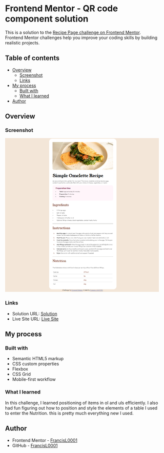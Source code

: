 # Frontend Mentor - QR code component solution

This is a solution to the [Recipe Page challenge on Frontend Mentor](https://www.frontendmentor.io/learning-paths/getting-started-on-frontend-mentor-XJhRWRREZd). Frontend Mentor challenges help you improve your coding skills by building realistic projects. 

## Table of contents

- [Overview](#overview)
  - [Screenshot](#screenshot)
  - [Links](#links)
- [My process](#my-process)
  - [Built with](#built-with)
  - [What I learned](#what-i-learned)
- [Author](#author)

## Overview

### Screenshot

![Screenshot](./screenshot.PNG)

### Links

- Solution URL: [Solution](https://github.com/FrancisL0001/Recipe-Page)
- Live Site URL: [Live Site](https://your-live-site-url.com)

## My process

### Built with

- Semantic HTML5 markup
- CSS custom properties
- Flexbox
- CSS Grid
- Mobile-first workflow

### What I learned

In this challenge, I learned positioning of  items in ol and uls efficiently. I also had fun figuring out how to position and style the elements of a table I used to enter the Nutrition. this is pretty much everything new I used.


## Author

- Frontend Mentor - [FrancisL0001](https://www.frontendmentor.io/profile/FrancisL0001)
- GitHub - [FrancisL0001](https://github.com/FrancisL0001)

